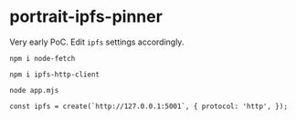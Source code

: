 # portrait-ipfs-pinner

Very early PoC. Edit ``ipfs`` settings accordingly.

```npm i node-fetch```

```npm i ipfs-http-client```

```node app.mjs```

```const ipfs = create(`http://127.0.0.1:5001`, {
  protocol: 'http',
});```
